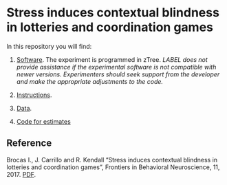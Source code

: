 # Stress induces contextual blindness in lotteries and coordination games

In this repository you will find: 

1. [Software](https://github.com/labelinstitute/nonchoice/tree/main/time_perception/Software/Software). The experiment is programmed in zTree. *LABEL does not provide assistance if the experimental software is not compatible with newer versions. Experimenters should seek support from the developer and make the appropriate adjustments to the code.*

2. [Instructions](https://github.com/labelinstitute/nonchoice/main/time_perception/Instructions_time.pdf).

3. [Data](https://github.com/labelinstitute/nonchoice/tree/main/time_perception/Data).

4. [Code for estimates](https://github.com/labelinstitute/nonchoice/tree/main/time_perception/Code_Estimates/Codes%20for%20estimates)


## Reference
Brocas I., J. Carrillo and R. Kendall “Stress induces contextual blindness in lotteries and coordination games”, Frontiers in Behavioral Neuroscience, 11, 2017. [PDF](https://isabellebrocas.org/Research/stress-risk.pdf).
